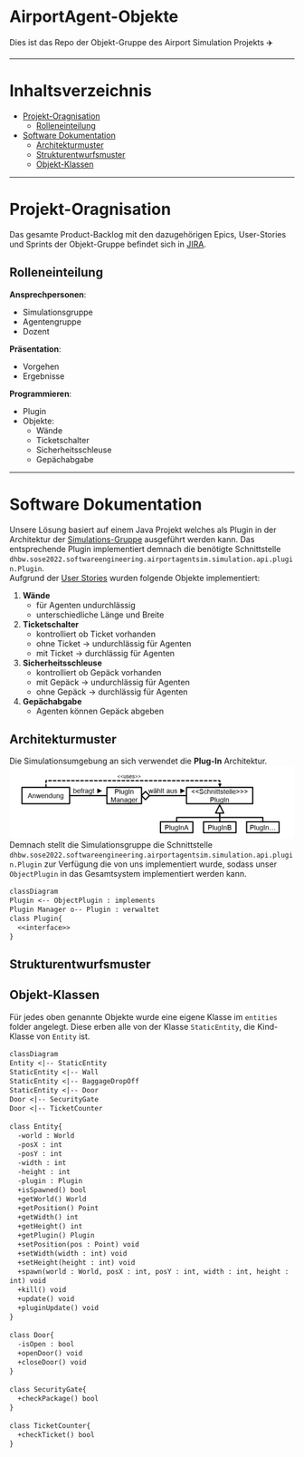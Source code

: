 # AirportAgent-Objekte <!-- omit in toc -->
Dies ist das Repo der Objekt-Gruppe des Airport Simulation Projekts :airplane: 

---
# Inhaltsverzeichnis <!-- omit in toc -->
- [Projekt-Oragnisation](#projekt-oragnisation)
  - [Rolleneinteilung](#rolleneinteilung)
- [Software Dokumentation](#software-dokumentation)
  - [Architekturmuster](#architekturmuster)
  - [Strukturentwurfsmuster](#strukturentwurfsmuster)
  - [Objekt-Klassen](#objekt-klassen)

---
# Projekt-Oragnisation
Das gesamte Product-Backlog mit den dazugehörigen Epics, User-Stories und Sprints der Objekt-Gruppe befindet sich in [JIRA](https://airportagent-objekte.atlassian.net/jira/software/projects/AO/boards/1). 
## Rolleneinteilung
**Ansprechpersonen**:
- Simulationsgruppe
- Agentengruppe
- Dozent
  
**Präsentation**:
- Vorgehen
- Ergebnisse

**Programmieren**:
- Plugin
- Objekte:
  - Wände
  - Ticketschalter
  - Sicherheitsschleuse
  - Gepächabgabe

---
# Software Dokumentation
Unsere Lösung basiert auf einem Java Projekt welches als Plugin in der Architektur der [Simulations-Gruppe](https://github.com/Vincent200355/AirportAgentSimulation-Base) ausgeführt werden kann. Das entsprechende Plugin implementiert demnach die benötigte Schnittstelle `dhbw.sose2022.softwareengineering.airportagentsim.simulation.api.plugin.Plugin`. <br>
Aufgrund der [User Stories](https://airportagent-objekte.atlassian.net/jira/software/projects/AO/boards/1) wurden folgende Objekte implementiert:  
1. **Wände**
   - für Agenten undurchlässig
   - unterschiedliche Länge und Breite
2. **Ticketschalter**
   - kontrolliert ob Ticket vorhanden
   - ohne Ticket -> undurchlässig für Agenten
   - mit Ticket -> durchlässig für Agenten
3. **Sicherheitsschleuse**
   - kontrolliert ob Gepäck vorhanden
   - mit Gepäck -> undurchlässig für Agenten
   - ohne Gepäck -> durchlässig für Agenten 
4. **Gepächabgabe**
   - Agenten können Gepäck abgeben

## Architekturmuster
Die Simulationsumgebung an sich verwendet die **Plug-In** Architektur.
![](./img/PlugInArchitecture.png)
Demnach stellt die Simulationsgruppe die Schnittstelle `dhbw.sose2022.softwareengineering.airportagentsim.simulation.api.plugin.Plugin` zur Verfügung die von uns implementiert wurde, sodass unser `ObjectPlugin` in das Gesamtsystem implementiert werden kann. 
```mermaid
classDiagram
Plugin <-- ObjectPlugin : implements
Plugin Manager o-- Plugin : verwaltet
class Plugin{
  <<interface>>
}
```

## Strukturentwurfsmuster


## Objekt-Klassen
Für jedes oben genannte Objekte wurde eine eigene Klasse im `entities` folder angelegt. Diese erben alle von der Klasse `StaticEntity`, die Kind-Klasse von `Entity` ist. 
```mermaid
classDiagram
Entity <|-- StaticEntity 
StaticEntity <|-- Wall
StaticEntity <|-- BaggageDropOff
StaticEntity <|-- Door
Door <|-- SecurityGate
Door <|-- TicketCounter

class Entity{
  -world : World
  -posX : int
  -posY : int
  -width : int
  -height : int
  -plugin : Plugin
  +isSpawned() bool
  +getWorld() World
  +getPosition() Point
  +getWidth() int
  +getHeight() int
  +getPlugin() Plugin
  +setPosition(pos : Point) void
  +setWidth(width : int) void
  +setHeight(height : int) void
  +spawn(world : World, posX : int, posY : int, width : int, height : int) void
  +kill() void
  +update() void
  +pluginUpdate() void
}

class Door{
  -isOpen : bool
  +openDoor() void
  +closeDoor() void
}

class SecurityGate{
  +checkPackage() bool
}

class TicketCounter{
  +checkTicket() bool
}
```
